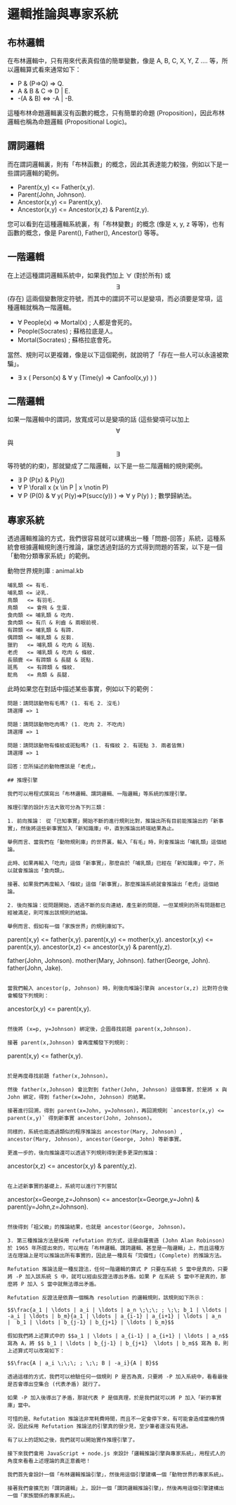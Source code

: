 # 邏輯推論與專家系統

## 布林邏輯

在布林邏輯中，只有用來代表真假值的簡單變數，像是 A, B, C, X, Y, Z .... 等，所以邏輯算式看來通常如下：

* P & (P=>Q) => Q.
* A & B & C => D | E.
* -(A & B) <=> -A | -B.

這種布林命題邏輯裏沒有函數的概念，只有簡單的命題 (Proposition)，因此布林邏輯也稱為命題邏輯 (Propositional Logic)。

## 謂詞邏輯

而在謂詞邏輯裏，則有「布林函數」的概念，因此其表達能力較強，例如以下是一些謂詞邏輯的範例。

* Parent(x,y) <= Father(x,y).
* Parent(John, Johnson).
* Ancestor(x,y) <= Parent(x,y).
* Ancestor(x,y) <= Ancestor(x,z) & Parent(z,y).

您可以看到在這種邏輯系統裏，有「布林變數」的概念 (像是 x, y, z 等等)，也有函數的概念，像是 Parent(), Father(), Ancestor() 等等。

## 一階邏輯

在上述這種謂詞邏輯系統中，如果我們加上 ∀ (對於所有) 或 $$\exists$$ (存在) 這兩個變數限定符號，而其中的謂詞不可以是變項，而必須要是常項，這種邏輯就稱為一階邏輯。

* ∀ People(x) => Mortal(x) ; 人都是會死的。
* People(Socrates) ; 蘇格拉底是人。
* Mortal(Socrates) ; 蘇格拉底會死。

當然、規則可以更複雜，像是以下這個範例，就說明了「存在一些人可以永遠被欺騙」。

* ∃ x ( Person(x) & ∀ y (Time(y) => Canfool(x,y) ) )

## 二階邏輯

如果一階邏輯中的謂詞，放寬成可以是變項的話 (這些變項可以加上 $$\forall$$ 與 $$\exists$$ 等符號的約束)，那就變成了二階邏輯，以下是一些二階邏輯的規則範例。

* ∃ P (P(x) & P(y))
* ∀ P \forall x (x \in P | x \notin P)
* ∀ P (P(0) & ∀ y( P(y)=>P(succ(y)) ) => ∀ y P(y) ) ; 數學歸納法。

## 專家系統

透過邏輯推論的方式，我們很容易就可以建構出一種「問題-回答」系統，這種系統會根據邏輯規則進行推論，讓您透過對話的方式得到問題的答案，以下是一個「動物分類專家系統」的範例。

動物世界規則庫 : animal.kb

```
哺乳類 <= 有毛. 
哺乳類 <= 泌乳. 
鳥類   <= 有羽毛. 
鳥類   <= 會飛 & 生蛋. 
食肉類 <= 哺乳類 & 吃肉.
食肉類 <= 有爪 & 利齒 & 兩眼前視.
有蹄類 <= 哺乳類 & 有蹄.
偶蹄類 <= 哺乳類 & 反芻.
獵豹   <= 哺乳類 & 吃肉 & 斑點.
老虎   <= 哺乳類 & 吃肉 & 條紋.
長頸鹿 <= 有蹄類 & 長腿 & 斑點.
斑馬   <= 有蹄類 & 條紋.
鴕鳥   <= 鳥類 & 長腿.
```

此時如果您在對話中描述某些事實，例如以下的範例：

```
問題：請問該動物有毛嗎? (1. 有毛 2. 沒毛)
請選擇 => 1

問題：請問該動物吃肉嗎? (1. 吃肉 2. 不吃肉)
請選擇 => 1

問題：請問該動物有條紋或斑點嗎? (1. 有條紋 2. 有斑點 3. 兩者皆無)
請選擇 => 1

回答：您所描述的動物應該是「老虎」。

## 推理引擎

我們可以用程式撰寫出「布林邏輯、謂詞邏輯、一階邏輯」等系統的推理引擎。

推理引擎的設計方法大致可分為下列三類：

1. 前向推論： 從「已知事實」開始不斷的進行規則比對，推論出所有目前能推論出的「新事實」，然後將這些新事實加入「新知識庫」中，直到推論出終端結果為止。

舉例而言、當我們在「動物規則庫」的世界裏，輸入「有毛」時，則會推論出「哺乳類」這個結論。

此時、如果再輸入「吃肉」這個「新事實」，那麼由於「哺乳類」已經在「新知識庫」中了，所以就會推論出「食肉類」。

接著、如果我們再度輸入「條紋」這個「新事實」，那麼推論系統就會推論出「老虎」這個結論。

2. 後向推論：從問題開始，透過不斷的反向連結，產生新的問題，一但某規則的所有問題都已經被滿足，則可推出該規則的結論。

舉例而言、假如有一個「家族世界」的規則庫如下。

```
parent(x,y)   <= father(x,y).
parent(x,y)   <= mother(x,y).
ancestor(x,y) <= parent(x,y).
ancestor(x,z) <= ancestor(x,y) & parent(y,z).

father(John, Johnson).
mother(Mary, Johnson).
father(George, John).
father(John, Jake).
```

當我們輸入 ancestor(p, Johnson) 時，則後向堆論引擎與 ancestor(x,z) 比對符合後會觸發下列規則：

```
ancestor(x,y) <= parent(x,y).
```

然後將 (x=p, y=Johnson) 綁定後，企圖尋找前題 parent(x,Johnson).

接著 parent(x,Johnson) 會再度觸發下列規則：

```
parent(x,y)   <= father(x,y).
```

於是再度尋找前題 father(x,Johnson)。

然後 father(x,Johnson) 會比對到 father(John, Johnson) 這個事實，於是將 x 與 John 綁定，得到 father(x=John, Johnson) 的結果。

接著進行回溯，得到 parent(x=John, y=Johnson)，再回溯規則 `ancestor(x,y) <= parent(x,y)` 得到新事實 ancestor(John, Johnson)。

同樣的，系統也能透過類似的程序推論出 ancestor(Mary, Johnson) , ancestor(Mary, Johnson), ancestor(George, John) 等新事實。

更進一步的，後向推論還可以透過下列規則得到更多更深的推論：

```
ancestor(x,z) <= ancestor(x,y) & parent(y,z).
```

在上述新事實的基礎上，系統可以進行下列嘗試

```
ancestor(x=George,z=Johnson) <= ancestor(x=George,y=John) & parent(y=John,z=Johnson).
```

然後得到「祖父級」的推論結果，也就是 ancestor(George, Johnson)。

3. 第三種推論方法是採用 refutation 的方式，這是由羅賓遜 (John Alan Robinson) 於 1965 年所提出來的，可以用在「布林邏輯、謂詞邏輯、甚至是一階邏輯」上，而且這種方法在理論上是可以推論出所有事實的，因此是一種具有「完備性」(Complete) 的推論方法。

Refutation 推論法是一種反證法，任何一階邏輯的算式 P 只要在系統 S 當中是真的，只要將 -P 加入該系統 S 中，就可以經由反證法導出矛盾。如果 P 在系統 S 當中不是真的，那麼將 P 加入 S 當中就無法導出矛盾。

Refutation 反證法是依靠一個稱為 resolution 的邏輯規則，該規則如下所示：

$$\frac{a_1 | \ldots | a_i | \ldots | a_n \;\;\; ; \;\; b_1 | \ldots | -a_i | \ldots | b_m}{a_1 | \ldots | a_{i-1} | a_{i+1} | \ldots | a_n  |  b_1 | \ldots | b_{j-1} | b_{j+1} | \ldots | b_m}$$

假如我們將上述算式中的 $$a_1 | \ldots | a_{i-1} | a_{i+1} | \ldots | a_n$$ 寫為 A，將 $$ b_1 | \ldots | b_{j-1} | b_{j+1}  \ldots | b_m$$ 寫為 B，則上述算式可以改寫如下：

$$\frac{A | a_i \;\;\; ; \;\; B | -a_i}{A | B}$$

透過這樣的方式，我們可以檢驗任何一個規則 P 是否為真，只要將 -P 加入系統中，看看最後是否會導出空集合 (代表矛盾) 就行了。

如果 -P 加入後導出了矛盾，那就代表 P 是個真理，於是我們就可以將 P 加入「新的事實庫」當中。

可惜的是、Refutation 推論法非常耗費時間，而且不一定會停下來，有可能會造成當機的情況，因此採用 Refutation 推論法的引擎真的很少見，至少筆者還沒有見過。

有了以上的認知之後，我們就可以開始實作推理引擎了。

接下來我們會用 JavaScript + node.js 來設計「邏輯推論引擎與專家系統」，用程式人的角度來看看上述理論的真正意義吧！

我們首先會設計一個「布林邏輯推論引擎」，然後用這個引擎建構一個「動物世界的專家系統」。

接著我們會擴充到「謂詞邏輯」上，設計一個「謂詞邏輯推論引擎」，然後再用這個引擎建構出一個「家族關係的專家系統」。


